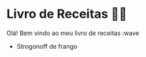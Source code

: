 # Livro de Receitas​ :man_cook:

Olá! Bem vindo ao meu livro de receitas :wave

- Strogonoff de frango